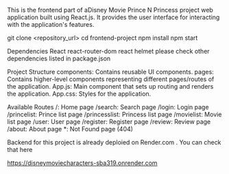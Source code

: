 This is the frontend part of aDisney Movie Prince N Princess project web application built using React.js. It provides the user interface for interacting with the application's features.

git clone <repository_url>
cd frontend-project
npm install
npm start

Dependencies
React
react-router-dom
react helmet 
please check other dependencies listed in package.json

Project Structure
components: Contains reusable UI components.
pages: Contains higher-level components representing different pages/routes of the application.
App.js: Main component that sets up routing and renders the application.
App.css: Styles for the application.

Available Routes
/: Home page
/search: Search page
/login: Login page
/princelist: Prince list page
/princesslist: Princess list page
/movielist: Movie list page
/user: User page
/register: Register page
/review: Review page
/about: About page
*: Not Found page (404)

Backend for this project is already deploied on Render.com . You can check that here 

https://disneymoviecharacters-sba319.onrender.com